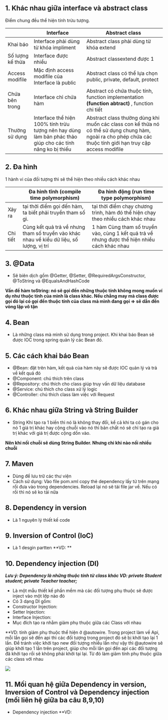 ## 1. Khác nhau giữa interface và abstract class
Điểm chung đều thể hiện tính trừu tượng.

|  | Interface | Abstract class |
|---|---|---|
| Khai báo | Interface phải dùng từ khóa impliment | Abstract class phải dùng từ khóa extend |
| Số lượng kế thừa | Interface được nhiều | Abstract classextend được 1  |
| Access modifile | Mặc định access modifile của Interface là public | Abstract class có thể lựa chọn public, private, default, protect  |
| Chứa bên trong | Interface chỉ chứa hàm | Abstract có chứa thuộc tính, function implementation **(function abtract)** , function chi tiết  |
| Thường sử dụng | Interface thể hiện 100% tính trừu tượng nên hay dùng làm bản phác thảo giúp cho các tính năng ko bị thiếu | Abstract class thường dùng khi muốn các class con kế thừa nó có thể sử dụng chung hàm, ngoài ra cho phép chứa các thuộc tính giới hạn truy cập access modifile |

## 2. Đa hình
1 hành vi của đối tượng thì sẽ thể hiện theo nhiều cách khác nhau

|  | Đa hình tĩnh **(compile time polymorphism)** | Đa hình động **(run time type polymorphism)** |
|---|---|---|
| Xảy ra | tại thời điểm gọi đến hàm, ta biết phải truyền tham số gì. |tại thời điểm chạy chương trình, hàm đó thể hiện chạy theo nhiều cách khác nhau |
| Chi tiết | Cùng kết quả trả về nhưng tham số truyền vào khác nhau về kiểu dữ liệu, số lượng, vị trí | 1 hàm Cùng tham số truyền vào, cùng 1 kết quả trả về nhưng được thể hiện nhiều cách khác nhau |

## 3. @Data

- Sẽ biên dịch gồm @Getter, @Setter, @RequiredArgsConstructor, @ToString và @EqualsAndHashCode

**Vấn đề hàm toString: nó sẽ gọi đến những thuộc tính không mong muốn ví dụ như thuộc tính của mình là
class khác. Nếu chẳng may mà class được gọi đó lại có gọi đến thuộc tính của class mà mình đang
gọi => sẽ dẫn đến vòng lặp vô tận**

## 4. Bean
- Là những class mà mình sử dụng trong project. Khi khai báo Bean sẽ được IOC trong spring
quản lý các Bean đó.

## 5. Các cách khai báo Bean

- @Bean: đặt trên hàm, kết quả của hàm này sẽ được IOC quản lý và trả về kết quả đó
- @Component: chú thích trên class
- @Repository: chú thích cho class giúp truy vấn dữ liệu database
- @Service: chú thích cho class xử lý logic
- @Controller: chú thích class làm việc với Request

## 6. Khác nhau giữa String và String Builder

- String Khi tạo ra 1 biến thì nó là không thay đổi, kể cả khi ta có gán cho nó 1 giá trị khác
hay cộng chuỗi vào nó thì bản chất nó sẽ chỉ tạo ra giá trị khác với giá trị được cộng dồn vào.

**Nên khi nối chuỗi sẽ dùng String Builder. Nhưng chi khi nào nối nhiều chuỗi**

## 7. Maven 

- Dùng để lưu trữ các thư viện
- Cách sử dụng: Vào file pom.xml copy thẻ dependency lấy từ trên mạng rồi đưa vào trong dependencies. 
Reload lại nó sẽ tải file jar về. Nếu có rồi thì nó sẽ ko tải nữa

## 8. Dependency in version
- Là 1 nguyên lý thiết kế code 

## 9. Inversion of Control (IoC)

- Là 1 desgin partten
**VD: **

## 10. Dependency injection (DI)

***Lưu ý: Dependency là những thuộc tính từ class khác VD: private Student student; private Teacher teacher;***
- Là một mẫu thiết kế phần mềm mà các đối tượng phụ thuộc sẽ được inject vào một lớp nào đó 
- Có 3 dạng DI gồm:
 - Constructor Injection: 
 - Setter Injection:
 - Interface Injection:
- Mục đích tạo ra nhằm giảm phụ thuộc giữa các Class với nhau

**VD: tính giảm phụ thuộc thể hiện ở @autowire. Trong project làm về Api, mỗi lần gọi sẽ đến api thì các đối tượng trong project đó sẽ bị khởi tạo lại 1 lần. Để tránh việc khởi tạo new đối tượng nhiều lần như vậy thì @autowire sẽ giúp khởi tạo 1 lần trên project, giúp cho mỗi lần gọi đến api các đối tượng đã khởi tạo rồi sẽ không phải khởi tại lại. Từ đó làm giảm tính phụ thuộc giữa các class với nhau 

![](https://toidicodedao.files.wordpress.com/2015/09/ioc-and-mapper-in-c-8-638.jpg?w=474&zoom=5)

## 11. Mối quan hệ giữa Dependency in version, Inversion of Control và Dependency injection (mối liên hệ giữa ba câu 8,9,10)
- Dependency injection
**VD: 


